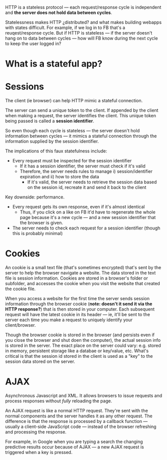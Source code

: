 HTTP is a stateless protocol — each request/response cycle is independent and **the server does not hold data between cycles**.

Statelessness makes HTTP ¿distributed? and what makes building webapps with states difficult. For example, if we log in to FB that's a reuqest/response cycle. But if HTTP is stateless — if the server doesn't hang on to data between cycles — how will FB know during the next cycle to keep the user logged in?

# What is a stateful app?

# Sessions

The client (ie browser) can help HTTP mimic a stateful connection.

The server can send a unique token to the client. If appended by the client when making a request, the server identifies the client. This unique token being passed is called a **session identifier**.

So even though each cycle is stateless — the server doesn't hold information between cycles — it mimics a stateful connection through the information supplied by the session identifier.

The implications of this faux statefulness include:
- Every request must be inspected for the session identifier
  - If it has a session identifier, the server must check if it's valid
  - Therefore, the server needs rules to manage i) session/identifier expiration and ii) how to store the data
    - If it's valid, the server needs to retrieve the session data based on the session id, recreate it and send it back to the client

Key downside: performance.
- Every request gets its own response, even if it's almost identical
  - Thus, if you click on a like on FB it'd have to regenerate the whole page because it's a new cycle — and a new session identifier that the browser is given.
- The server needs to check each request for a session identifier (though this is probably minimal)

# Cookies

An cookie is a small text file (that's sometimes encrypted) that's sent by the server to help the browser navigate a website. The data stored in the text file is session information. Cookies are stored in a browser's folder or subfolder, and accesses the cookie when you visit the website that created the cookie file.

When you access a website for the first time the server sends session information through the browser cookie (**note: doesn't it send it via the HTTP response?**) that is then stored in your computer. Each subsequent request will have the latest cookie in its header — ie, it'll be sent to the server each time you make a request to uniquely identify your client/browser.

Though the browser cookie is stored in the browser (and persists even if you close the browser and shut doen the computer), the actual session info is stored in the server. The exact place on the server could vary: e.g. stored in memory, persistent storage like a databae or key/value, etc. What's critical is that the session id stored in the client is used as a "key" to the session data stored on the server.

# AJAX

Asynchronous Javascript and XML. It allows browsers to issue requests and process responses without *fully* reloading the page.

An AJAX request is like a normal HTTP request. They're sent with the normal components and the server handles it as any other request. The difference is that the response is processed by a callback function — usually a client-side JavaScript code — instead of the browser refreshing and processing the response.

For example, in Google when you are typing a search the changing predictive results occur because of AJAX — a new AJAX request is triggered when a key is pressed.